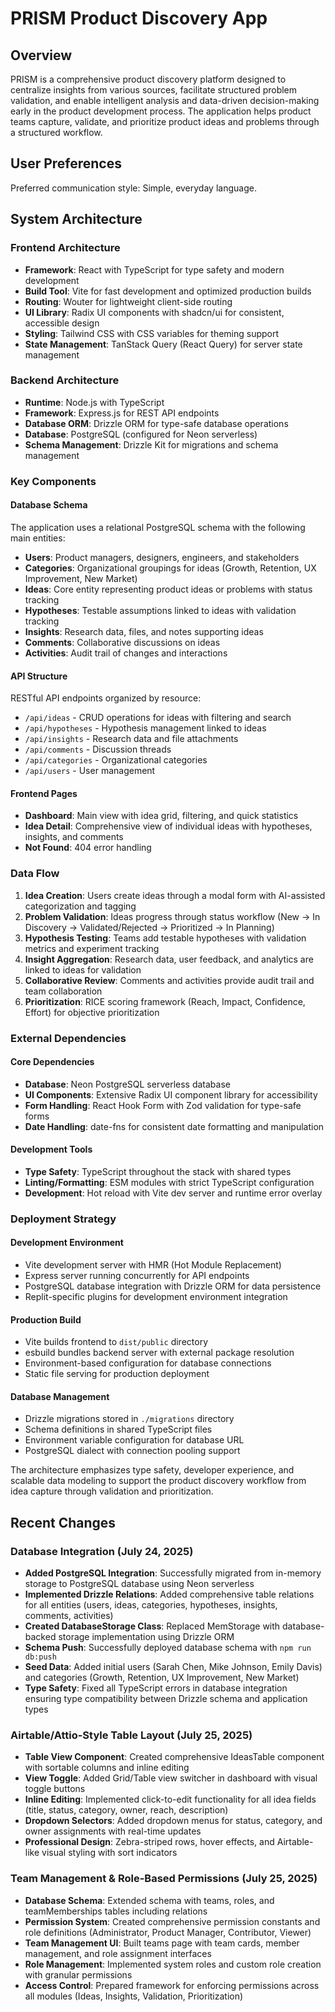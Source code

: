 # PRISM Product Discovery App

## Overview

PRISM is a comprehensive product discovery platform designed to centralize insights from various sources, facilitate structured problem validation, and enable intelligent analysis and data-driven decision-making early in the product development process. The application helps product teams capture, validate, and prioritize product ideas and problems through a structured workflow.

## User Preferences

Preferred communication style: Simple, everyday language.

## System Architecture

### Frontend Architecture
- **Framework**: React with TypeScript for type safety and modern development
- **Build Tool**: Vite for fast development and optimized production builds
- **Routing**: Wouter for lightweight client-side routing
- **UI Library**: Radix UI components with shadcn/ui for consistent, accessible design
- **Styling**: Tailwind CSS with CSS variables for theming support
- **State Management**: TanStack Query (React Query) for server state management

### Backend Architecture
- **Runtime**: Node.js with TypeScript
- **Framework**: Express.js for REST API endpoints
- **Database ORM**: Drizzle ORM for type-safe database operations
- **Database**: PostgreSQL (configured for Neon serverless)
- **Schema Management**: Drizzle Kit for migrations and schema management

### Key Components

#### Database Schema
The application uses a relational PostgreSQL schema with the following main entities:
- **Users**: Product managers, designers, engineers, and stakeholders
- **Categories**: Organizational groupings for ideas (Growth, Retention, UX Improvement, New Market)
- **Ideas**: Core entity representing product ideas or problems with status tracking
- **Hypotheses**: Testable assumptions linked to ideas with validation tracking
- **Insights**: Research data, files, and notes supporting ideas
- **Comments**: Collaborative discussions on ideas
- **Activities**: Audit trail of changes and interactions

#### API Structure
RESTful API endpoints organized by resource:
- `/api/ideas` - CRUD operations for ideas with filtering and search
- `/api/hypotheses` - Hypothesis management linked to ideas
- `/api/insights` - Research data and file attachments
- `/api/comments` - Discussion threads
- `/api/categories` - Organizational categories
- `/api/users` - User management

#### Frontend Pages
- **Dashboard**: Main view with idea grid, filtering, and quick statistics
- **Idea Detail**: Comprehensive view of individual ideas with hypotheses, insights, and comments
- **Not Found**: 404 error handling

### Data Flow

1. **Idea Creation**: Users create ideas through a modal form with AI-assisted categorization and tagging
2. **Problem Validation**: Ideas progress through status workflow (New → In Discovery → Validated/Rejected → Prioritized → In Planning)
3. **Hypothesis Testing**: Teams add testable hypotheses with validation metrics and experiment tracking
4. **Insight Aggregation**: Research data, user feedback, and analytics are linked to ideas for validation
5. **Collaborative Review**: Comments and activities provide audit trail and team collaboration
6. **Prioritization**: RICE scoring framework (Reach, Impact, Confidence, Effort) for objective prioritization

### External Dependencies

#### Core Dependencies
- **Database**: Neon PostgreSQL serverless database
- **UI Components**: Extensive Radix UI component library for accessibility
- **Form Handling**: React Hook Form with Zod validation for type-safe forms
- **Date Handling**: date-fns for consistent date formatting and manipulation

#### Development Tools
- **Type Safety**: TypeScript throughout the stack with shared types
- **Linting/Formatting**: ESM modules with strict TypeScript configuration
- **Development**: Hot reload with Vite dev server and runtime error overlay

### Deployment Strategy

#### Development Environment
- Vite development server with HMR (Hot Module Replacement)
- Express server running concurrently for API endpoints
- PostgreSQL database integration with Drizzle ORM for data persistence
- Replit-specific plugins for development environment integration

#### Production Build
- Vite builds frontend to `dist/public` directory
- esbuild bundles backend server with external package resolution
- Environment-based configuration for database connections
- Static file serving for production deployment

#### Database Management
- Drizzle migrations stored in `./migrations` directory
- Schema definitions in shared TypeScript files
- Environment variable configuration for database URL
- PostgreSQL dialect with connection pooling support

The architecture emphasizes type safety, developer experience, and scalable data modeling to support the product discovery workflow from idea capture through validation and prioritization.

## Recent Changes

### Database Integration (July 24, 2025)
- **Added PostgreSQL Integration**: Successfully migrated from in-memory storage to PostgreSQL database using Neon serverless
- **Implemented Drizzle Relations**: Added comprehensive table relations for all entities (users, ideas, categories, hypotheses, insights, comments, activities)
- **Created DatabaseStorage Class**: Replaced MemStorage with database-backed storage implementation using Drizzle ORM
- **Schema Push**: Successfully deployed database schema with `npm run db:push`
- **Seed Data**: Added initial users (Sarah Chen, Mike Johnson, Emily Davis) and categories (Growth, Retention, UX Improvement, New Market)
- **Type Safety**: Fixed all TypeScript errors in database integration ensuring type compatibility between Drizzle schema and application types

### Airtable/Attio-Style Table Layout (July 25, 2025)
- **Table View Component**: Created comprehensive IdeasTable component with sortable columns and inline editing
- **View Toggle**: Added Grid/Table view switcher in dashboard with visual toggle buttons
- **Inline Editing**: Implemented click-to-edit functionality for all idea fields (title, status, category, owner, reach, description)
- **Dropdown Selectors**: Added dropdown menus for status, category, and owner assignments with real-time updates
- **Professional Design**: Zebra-striped rows, hover effects, and Airtable-like visual styling with sort indicators

### Team Management & Role-Based Permissions (July 25, 2025)
- **Database Schema**: Extended schema with teams, roles, and teamMemberships tables including relations
- **Permission System**: Created comprehensive permission constants and role definitions (Administrator, Product Manager, Contributor, Viewer)
- **Team Management UI**: Built teams page with team cards, member management, and role assignment interfaces
- **Role Management**: Implemented system roles and custom role creation with granular permissions
- **Access Control**: Prepared framework for enforcing permissions across all modules (Ideas, Insights, Validation, Prioritization)